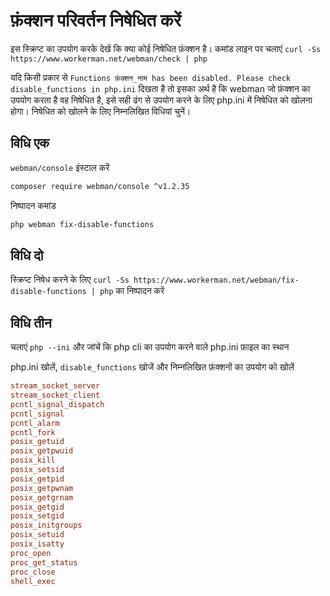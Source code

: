 # फ़ंक्शन परिवर्तन निषेधित करें

इस स्क्रिप्ट का उपयोग करके देखें कि क्या कोई निषेधित फ़ंक्शन है। कमांड लाइन पर चलाएं `curl -Ss https://www.workerman.net/webman/check | php`

यदि किसी प्रकार से `Functions फ़ंक्शन_नाम has been disabled. Please check disable_functions in php.ini` दिखता है तो इसका अर्थ है कि webman जो फ़ंक्शन का उपयोग करता है वह निषेधित है, इसे सही ढंग से उपयोग करने के लिए php.ini में निषेधित को खोलना होगा।
निषेधित को खोलने के लिए निम्नलिखित विधियां चुनें।

## विधि एक
`webman/console` इंस्टाल करें
```bash
composer require webman/console ^v1.2.35
```

निष्पादन कमांड
```bash
php webman fix-disable-functions
```

## विधि दो
स्क्रिप्ट निषेध करने के लिए `curl -Ss https://www.workerman.net/webman/fix-disable-functions | php` का निष्पादन करें

## विधि तीन
चलाएं `php --ini` और जांचें कि php cli का उपयोग करने वाले php.ini फ़ाइल का स्थान

php.ini खोलें, `disable_functions` खोजें और निम्नलिखित फ़ंक्शनों का उपयोग को खोलें
```ini
stream_socket_server
stream_socket_client
pcntl_signal_dispatch
pcntl_signal
pcntl_alarm
pcntl_fork
posix_getuid
posix_getpwuid
posix_kill
posix_setsid
posix_getpid
posix_getpwnam
posix_getgrnam
posix_getgid
posix_setgid
posix_initgroups
posix_setuid
posix_isatty
proc_open
proc_get_status
proc_close
shell_exec
```
